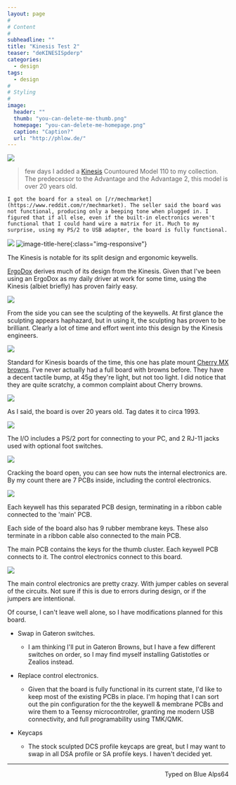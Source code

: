 ```yaml
---
layout: page
#
# Content
#
subheadline: ""
title: "Kinesis Test 2"
teaser: "deKINESISpderp"
categories:
  - design
tags:
  - design
#
# Styling
#
image:
  header: ""
  thumb: "you-can-delete-me-thumb.png"
  homepage: "you-can-delete-me-homepage.png"
  caption: "Caption?"
  url: "http://phlow.de/"
---
```


![](http://imgur.com/9pCXqKb.jpg)

>  few days I added a [Kinesis](https://www.kinesis-ergo.com/) Countoured Model 110 to my collection. The predecessor to the Advantage and the Advantage 2, this model is over 20 years old.

```
I got the board for a steal on [/r/mechmarket](https://www.reddit.com/r/mechmarket). The seller said the board was not functional, producing only a beeping tone when plugged in. I figured that if all else, even if the built-in electronics weren't functional that I could hand wire a matrix for it. Much to my surprise, using my PS/2 to USB adapter, the board is fully functional.
```

![](http://imgur.com/Ji4qdVn.jpg)
![image-title-here](http://imgur.com/Ji4qdVn.jpg){:class="img-responsive"}

The Kinesis is notable for its split design and ergonomic keywells.

[ErgoDox](http://missourivalleyambulance.com/ErgoDox_Omnibus) derives much of its design from the Kinesis. Given that I've been using an ErgoDox as my daily driver at work for some time, using the Kinesis (albiet briefly) has proven fairly easy.

![](http://imgur.com/eScRdV0.jpg)

From the side you can see the sculpting of the keywells. At first glance the sculpting appears haphazard, but in using it, the sculpting has proven to be brilliant. Clearly a lot of time and effort went into this design by the Kinesis engineers.

![](http://imgur.com/Cp1dn8M.jpg)

Standard for Kinesis boards of the time, this one has plate mount [Cherry MX browns](https://deskthority.net/wiki/Cherry_MX_Brown). I've never actually had a full board with browns before. They have a decent tactile bump, at 45g they're light, but not too light. I did notice that they are quite scratchy, a common complaint about Cherry browns.

![](http://imgur.com/Q1G1waG.jpg)

As I said, the board is over 20 years old. Tag dates it to circa 1993.

![](http://imgur.com/jqEzns5.jpg)

The I/O includes a PS/2 port for connecting to your PC, and 2 RJ-11 jacks used with optional foot switches.

![](http://imgur.com/o5IbEyE.jpg)

Cracking the board open, you can see how nuts the internal electronics are. By my count there are 7 PCBs inside, including the control electronics.

![](http://imgur.com/GQhuySV.jpg)

Each keywell has this separated PCB design, terminating in a ribbon cable connected to the 'main' PCB.

Each side of the board also has 9 rubber membrane keys. These also terminate in a ribbon cable also connected to the main PCB.

The main PCB contains the keys for the thumb cluster. Each keywell PCB connects to it. The control electronics connect to this board.

![](http://imgur.com/AxiPTsd.jpg)

The main control electronics are pretty crazy. With jumper cables on several of the circuits. Not sure if this is due to errors during design, or if the jumpers are intentional.

Of course, I can't leave well alone, so I have modifications planned for this board.

+ Swap in Gateron switches.
  + I am thinking I'll put in Gateron Browns, but I have a few different switches on order, so I may find myself installing Gatistotles or Zealios instead.

+ Replace control electronics.
  + Given that the board is fully functional in its current state, I'd like to keep most of the existing PCBs in place. I'm hoping that I can sort out the pin configuration for the the keywell & membrane PCBs and wire them to a Teensy microcontroller, granting me modern USB connectivity, and full programability using TMK/QMK.

+ Keycaps
  + The stock sculpted DCS profile keycaps are great, but I may want to swap in all DSA profile or SA profile keys. I haven't decided yet.

---
<p align="right">Typed on Blue Alps64</p>
